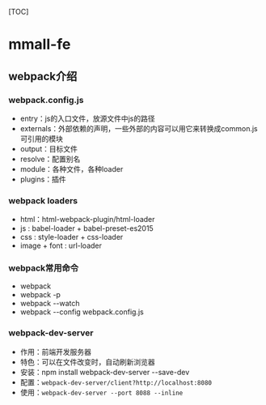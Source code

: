 [TOC]

# mmall-fe

## webpack介绍

### webpack.config.js

- entry：js的入口文件，放源文件中js的路径
- externals：外部依赖的声明，一些外部的内容可以用它来转换成common.js可引用的模块
- output：目标文件
- resolve：配置别名
- module：各种文件，各种loader
- plugins：插件

### webpack loaders

- html：html-webpack-plugin/html-loader
- js : babel-loader + babel-preset-es2015
- css : style-loader + css-loader
- image + font : url-loader

### webpack常用命令

- webpack
- webpack -p
- webpack --watch
- webpack --config webpack.config.js

### webpack-dev-server

- 作用：前端开发服务器
- 特色：可以在文件改变时，自动刷新浏览器
- 安装：npm install webpack-dev-server --save-dev
- 配置：`webpack-dev-server/client?http://localhost:8080`
- 使用：`webpack-dev-server --port 8088 --inline`